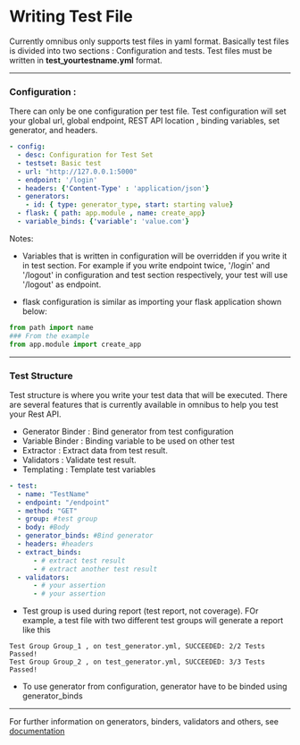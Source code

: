 # Writing Test File

Currently omnibus only supports test files in yaml format. Basically test files is divided into two sections : Configuration and tests. Test files must be written in **test_yourtestname.yml** format.

---------------------
### Configuration :

There can only be one configuration per test file. Test configuration will set your global url, global endpoint, REST API location , binding variables, set generator, and headers. 

```yaml
- config:
  - desc: Configuration for Test Set
  - testset: Basic test
  - url: "http://127.0.0.1:5000"
  - endpoint: '/login'
  - headers: {'Content-Type' : 'application/json'}
  - generators: 
    - id: { type: generator_type, start: starting value}
  - flask: { path: app.module , name: create_app}
  - variable_binds: {'variable': 'value.com'}
```
Notes:
- Variables that is written in configuration will be overridden if you write it in test section. For example if you write endpoint twice,  '/login' and '/logout' in configuration and test section  respectively, your test will use '/logout' as endpoint.

- flask configuration is similar as importing your flask application shown below:
```python
from path import name
### From the example 
from app.module import create_app
```
-----------------------
### Test Structure
Test structure is where you write your test data that will be executed. There are several features that is currently available in omnibus to help you test your Rest API.

- Generator Binder : Bind generator from test configuration
- Variable Binder : Binding variable to be used on other test
- Extractor : Extract data from test result.
- Validators : Validate test result.
- Templating : Template test variables

```yaml
- test: 
  - name: "TestName"
  - endpoint: "/endpoint"
  - method: "GET"
  - group: #test group
  - body: #Body
  - generator_binds: #Bind generator 
  - headers: #headers
  - extract_binds: 
      - # extract test result
      - # extract another test result
  - validators:
      - # your assertion
      - # your assertion
```

- Test group is used during report (test report, not coverage). FOr example, a test file with two different test groups will generate a report like this

```raw
Test Group Group_1 , on test_generator.yml, SUCCEEDED: 2/2 Tests Passed!
Test Group Group_2 , on test_generator.yml, SUCCEEDED: 3/3 Tests Passed!
```

- To use generator from configuration, generator have to be binded using generator_binds

----------------------------

For further information on generators, binders, validators and others, see [documentation](features.md)